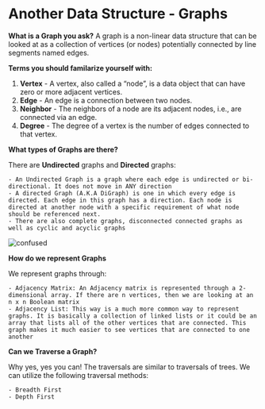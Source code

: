 # Another Data Structure - Graphs

**What is a Graph you ask?**
A graph is a non-linear data structure that can be looked at as a collection of vertices (or nodes) potentially connected by line segments named edges.

**Terms you should familarize yourself with:**

1. **Vertex** - A vertex, also called a “node”, is a data object that can have zero or more adjacent vertices.
2. **Edge** - An edge is a connection between two nodes.
3. **Neighbor** - The neighbors of a node are its adjacent nodes, i.e., are connected via an edge.
4. **Degree** - The degree of a vertex is the number of edges connected to that vertex.

**What types of Graphs are there?**

There are **Undirected** graphs and **Directed** graphs:

    - An Undirected Graph is a graph where each edge is undirected or bi-directional. It does not move in ANY direction
    - A directed Graph (A.K.A DiGraph) is one in which every edge is directed. Each edge in this graph has a direction. Each node is directed at another node with a specific requirement of what node should be referenced next.
    - There are also complete graphs, disconnected connected graphs as well as cyclic and acyclic graphs

![confused](https://media.giphy.com/media/gKsJUddjnpPG0/giphy.gif)


**How do we represent Graphs**

We represent graphs through:

    - Adjacency Matrix: An Adjacency matrix is represented through a 2-dimensional array. If there are n vertices, then we are looking at an n x n Boolean matrix
    - Adjacency List: This way is a much more common way to represent graphs. It is basically a collection of linked lists or it could be an array that lists all of the other vertices that are connected. This graph makes it much easier to see vertices that are connected to one another

**Can we Traverse a Graph?**

Why yes, yes you can! The traversals are similar to traversals of trees. We can utilize the following traversal methods:

    - Breadth First
    - Depth First
